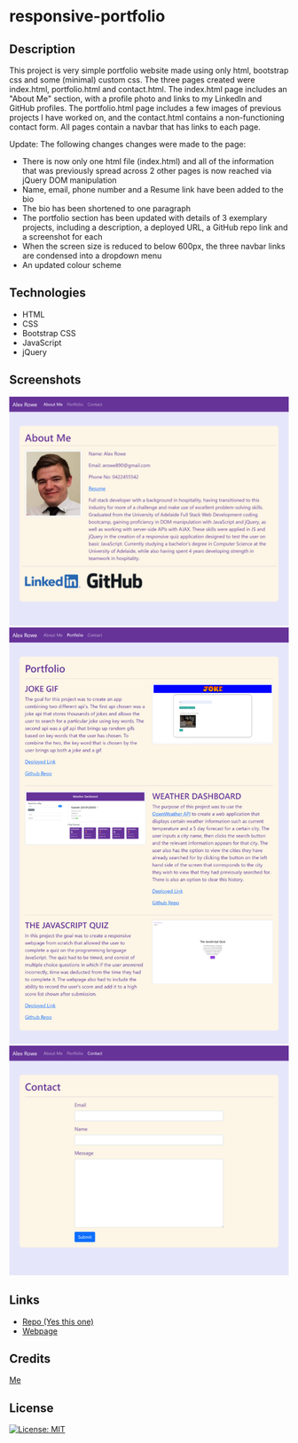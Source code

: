 # responsive-portfolio

## Description

This project is very simple portfolio website made using only html, bootstrap css and some (minimal) custom css. The three pages created
were index.html, portfolio.html and contact.html. The index.html page includes an "About Me" section, with a profile photo and links to my
LinkedIn and GitHub profiles. The portfolio.html page includes a few images of previous projects I have worked on, and the contact.html
contains a non-functioning contact form. All pages contain a navbar that has links to each page.

Update: The following changes changes were made to the page:

- There is now only one html file (index.html) and all of the information that was previously spread across 2 other pages is now reached via jQuery DOM manipulation
- Name, email, phone number and a Resume link have been added to the bio
- The bio has been shortened to one paragraph
- The portfolio section has been updated with details of 3 exemplary projects, including a description, a deployed URL, a GitHub repo link and a screenshot for each
- When the screen size is reduced to below 600px, the three navbar links are condensed into a dropdown menu
- An updated colour scheme

## Technologies

- HTML
- CSS
- Bootstrap CSS
- JavaScript
- jQuery

## Screenshots

![about-me](img/about-me.PNG)
![portfolio](img/portfolio.PNG)
![contact](img/contact.PNG)

## Links

- [Repo (Yes this one)](https://github.com/TopGek99/responsive-portfolio)
- [Webpage](https://topgek99.github.io/responsive-portfolio)

## Credits

[Me](https://github.com/TopGek99/)

## License

[![License: MIT](https://img.shields.io/badge/License-MIT-yellow.svg)](https://opensource.org/licenses/MIT)


